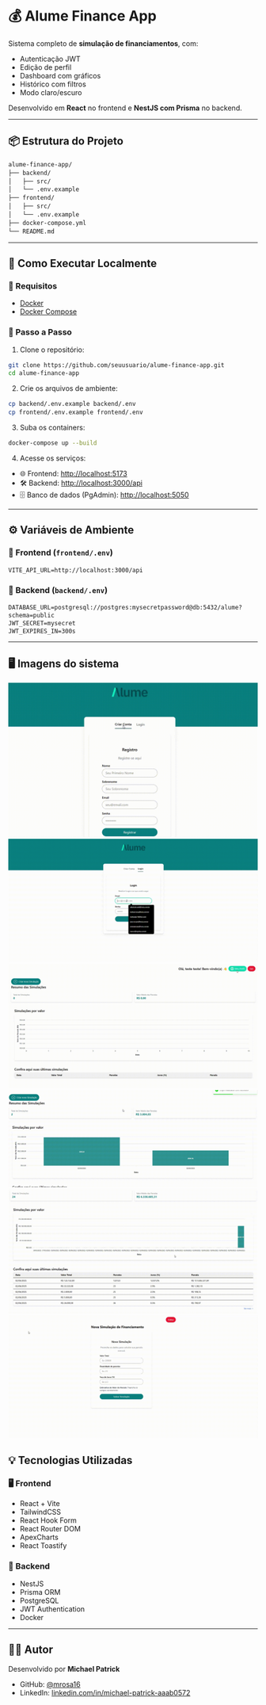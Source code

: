 # 💰 Alume Finance App

Sistema completo de **simulação de financiamentos**, com:

- Autenticação JWT
- Edição de perfil
- Dashboard com gráficos
- Histórico com filtros
- Modo claro/escuro

Desenvolvido em **React** no frontend e **NestJS com Prisma** no backend.

---

## 📦 Estrutura do Projeto

```bash
alume-finance-app/
├── backend/
│   ├── src/
│   └── .env.example
├── frontend/
│   ├── src/
│   └── .env.example
├── docker-compose.yml
└── README.md
```

---

## 🚀 Como Executar Localmente

### 🔧 Requisitos

- [Docker](https://www.docker.com/)
- [Docker Compose](https://docs.docker.com/compose/)

### 📝 Passo a Passo

1. Clone o repositório:

```bash
git clone https://github.com/seuusuario/alume-finance-app.git
cd alume-finance-app
```

2. Crie os arquivos de ambiente:

```bash
cp backend/.env.example backend/.env
cp frontend/.env.example frontend/.env
```

3. Suba os containers:

```bash
docker-compose up --build
```

4. Acesse os serviços:

- 🌐 Frontend: [http://localhost:5173](http://localhost:5173)
- 🛠️ Backend: [http://localhost:3000/api](http://localhost:3000/api)
- 🗄️ Banco de dados (PgAdmin): [http://localhost:5050](http://localhost:5050)

---

## ⚙️ Variáveis de Ambiente

### 📁 Frontend (`frontend/.env`)

```env
VITE_API_URL=http://localhost:3000/api
```

### 📁 Backend (`backend/.env`)

```env
DATABASE_URL=postgresql://postgres:mysecretpassword@db:5432/alume?schema=public
JWT_SECRET=mysecret
JWT_EXPIRES_IN=300s
```

---

## 🖥️ Imagens do sistema

![Cadastro](/assets/cadastro.gif)
![Login](/assets/login.gif)
![Alteração dos dados](/assets/edicao-estudante.gif)
![Gráfico](/assets/graph.gif)
![Filtro da tabela](/assets/filtro.gif)
![Simulação](/assets/simulacao.gif)

## 💡 Tecnologias Utilizadas

### 🖥️ Frontend

- React + Vite
- TailwindCSS
- React Hook Form
- React Router DOM
- ApexCharts
- React Toastify

### 🧠 Backend

- NestJS
- Prisma ORM
- PostgreSQL
- JWT Authentication
- Docker

---

## 👨‍💼 Autor

Desenvolvido por **Michael Patrick**

- GitHub: [@mrosa16](https://github.com/mrosa16)
- LinkedIn: [linkedin.com/in/michael-patrick-aaab0572](https://www.linkedin.com/in/michael-patrick-aaab0572/)
